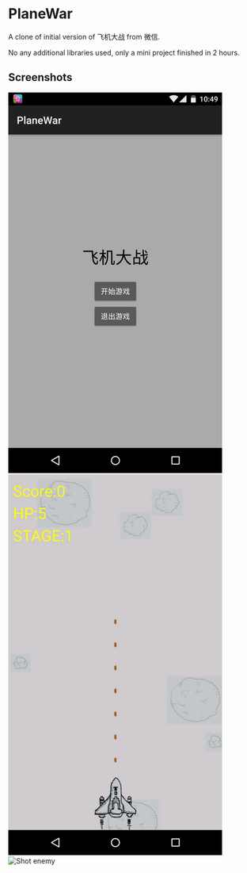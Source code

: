 # PlaneWar
A clone of initial version of 飞机大战 from 微信.

No any additional libraries used, only a mini project finished in 2 hours.

Screenshots
-----------
![Entry](screenshot/Screenshot_2015-06-15-10-49-31.jpg "Entry")
![Game Start](screenshot/Screenshot_2015-06-15-10-49-37.jpg "Game Start")
![Shot enemy](screenshot/Screenshot_2015-06-15-10-49-48 "Shot enemy")
